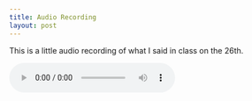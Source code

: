 ```yaml
---
title: Audio Recording
layout: post
---
```


This is a little audio recording of what I said in class on the 26th.

<audio controls=true>
	<source src="/media/images/current-work-state.mp3" >
</audio>